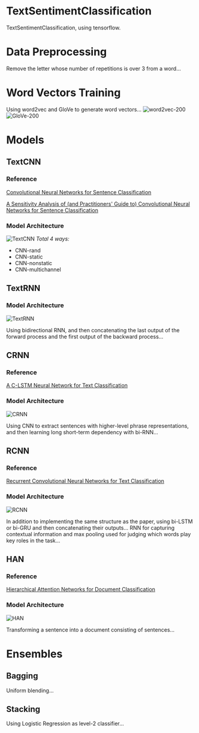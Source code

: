 # TextSentimentClassification
TextSentimentClassification, using tensorflow.
# Data Preprocessing
Remove the letter whose number of repetitions is over 3 from a word...
# Word Vectors Training
Using word2vec and GloVe to generate word vectors...
![](https://github.com/wslc1314/TextSentimentClassification/blob/master/data_helpers/word2vec/model-200.png "word2vec-200")
![](https://github.com/wslc1314/TextSentimentClassification/blob/master/data_helpers/glove/model-200.png "GloVe-200")
# Models
## TextCNN
### Reference
[Convolutional Neural Networks for Sentence Classification](https://arxiv.org/abs/1408.5882)

[A Sensitivity Analysis of (and Practitioners' Guide to) Convolutional Neural Networks for Sentence Classification](https://arxiv.org/abs/1510.03820)
### Model Architecture
![](https://github.com/wslc1314/TextSentimentClassification/blob/master/images/TextCNN.png "TextCNN")
*Total 4 ways:*
+ CNN-rand
+ CNN-static
+ CNN-nonstatic
+ CNN-multichannel
## TextRNN
### Model Architecture
![](https://github.com/wslc1314/TextSentimentClassification/blob/master/images/TextRNN.JPG "TextRNN")

Using bidirectional RNN, and then concatenating the last output of the forward process and the first output of the backward process...
## CRNN
### Reference
[A C-LSTM Neural Network for Text Classification](https://arxiv.org/abs/1511.08630)
### Model Architecture
![](https://github.com/wslc1314/TextSentimentClassification/blob/master/images/CRNN.png "CRNN")

Using CNN to extract sentences with higher-level phrase representations, and then learning long short-term dependency with bi-RNN...
## RCNN
### Reference
[Recurrent Convolutional Neural Networks for Text Classification](https://aaai.org/ocs/index.php/AAAI/AAAI15/paper/view/9745)
### Model Architecture
![](https://github.com/wslc1314/TextSentimentClassification/blob/master/images/RCNN.png "RCNN")

In addition to implementing the same structure as the paper, using bi-LSTM or bi-GRU and then concatenating their outputs...
RNN for capturing contextual information and max pooling used for judging which words play key roles in the task...
## HAN
### Reference
[Hierarchical Attention Networks for Document Classification](https://www.microsoft.com/en-us/research/publication/hierarchical-attention-networks-document-classification/)
### Model Architecture
![](https://github.com/wslc1314/TextSentimentClassification/blob/master/images/HAN.png "HAN")

Transforming a sentence into a document consisting of sentences...
# Ensembles
## Bagging
Uniform blending...
## Stacking
Using Logistic Regression as level-2 classifier...

